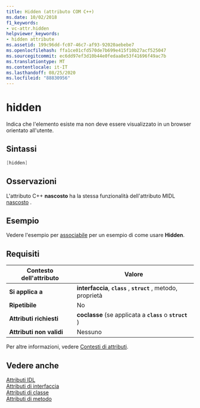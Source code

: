 ```yaml
---
title: Hidden (attributo COM C++)
ms.date: 10/02/2018
f1_keywords:
- vc-attr.hidden
helpviewer_keywords:
- hidden attribute
ms.assetid: 199c96dd-fc07-46c7-af93-92020aebebe7
ms.openlocfilehash: ffa1ce01cfd570de7b699e415f10b27acf525047
ms.sourcegitcommit: ec6dd97ef3d10b44e0fedaa8e53f41696f49ac7b
ms.translationtype: MT
ms.contentlocale: it-IT
ms.lasthandoff: 08/25/2020
ms.locfileid: "88830956"
---
```

# <a name="hidden"></a>hidden

Indica che l'elemento esiste ma non deve essere visualizzato in un browser orientato all'utente.

## <a name="syntax"></a>Sintassi

```cpp
[hidden]
```

## <a name="remarks"></a>Osservazioni

L'attributo C++ **nascosto** ha la stessa funzionalità dell'attributo MIDL [nascosto](/windows/win32/Midl/hidden) .

## <a name="example"></a>Esempio

Vedere l'esempio per [associabile](bindable.md) per un esempio di come usare **Hidden**.

## <a name="requirements"></a>Requisiti

| Contesto dell'attributo | Valore |
|-|-|
|**Si applica a**|**interfaccia**, **`class`** , **`struct`** , metodo, proprietà|
|**Ripetibile**|No|
|**Attributi richiesti**|**coclasse** (se applicata a **`class`** o **`struct`** )|
|**Attributi non validi**|Nessuno|

Per altre informazioni, vedere [Contesti di attributi](cpp-attributes-com-net.md#contexts).

## <a name="see-also"></a>Vedere anche

[Attributi IDL](idl-attributes.md)<br/>
[Attributi di interfaccia](interface-attributes.md)<br/>
[Attributi di classe](class-attributes.md)<br/>
[Attributi di metodo](method-attributes.md)
